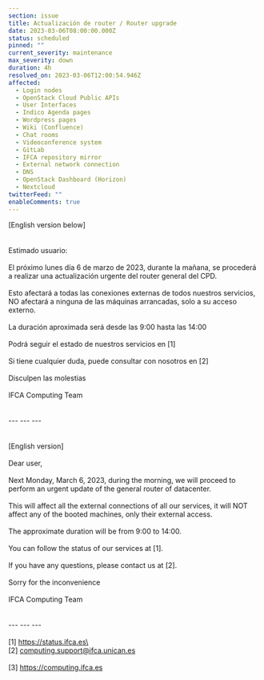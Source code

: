 ```yaml
---
section: issue
title: Actualización de router / Router upgrade
date: 2023-03-06T08:00:00.000Z
status: scheduled
pinned: ""
current_severity: maintenance
max_severity: down
duration: 4h
resolved_on: 2023-03-06T12:00:54.946Z
affected:
  - Login nodes
  - OpenStack Cloud Public APIs
  - User Interfaces
  - Indico Agenda pages
  - Wordpress pages
  - Wiki (Confluence)
  - Chat rooms
  - Videoconference system
  - GitLab
  - IFCA repository mirror
  - External network connection
  - DNS
  - OpenStack Dashboard (Horizon)
  - Nextcloud
twitterFeed: ""
enableComments: true
---
```

\[English version below]\
\
\
Estimado usuario:\
\
El próximo lunes día 6 de marzo de 2023, durante la mañana, se procederá a realizar una actualización urgente del router general del CPD.\
\
Esto afectará a todas las conexiones externas de todos nuestros servicios, NO afectará a ninguna de las máquinas arrancadas, solo a su acceso externo.\
\
La duración aproximada será desde las 9:00 hasta las 14:00\
\
Podrá seguir el estado de nuestros servicios en \[1]\
\
Si tiene cualquier duda, puede consultar con nosotros en \[2]\
\
Disculpen las molestias\
\
IFCA Computing Team\
\
\
--- --- ---\
\
\
\[English version]\
\
Dear user,\
\
Next Monday, March 6, 2023, during the morning, we will proceed to perform an urgent update of the general router of datacenter.\
\
This will affect all the external connections of all our services, it will NOT affect any of the booted machines, only their external access.\
\
The approximate duration will be from 9:00 to 14:00.\
\
You can follow the status of our services at \[1].\
\
If you have any questions, please contact us at \[2].\
\
Sorry for the inconvenience\
\
IFCA Computing Team\
\
\
--- --- ---\
\
\[1] https://status.ifca.es\
\
\[2] computing.support@ifca.unican.es\
\
\[3] <https://computing.ifca.es>